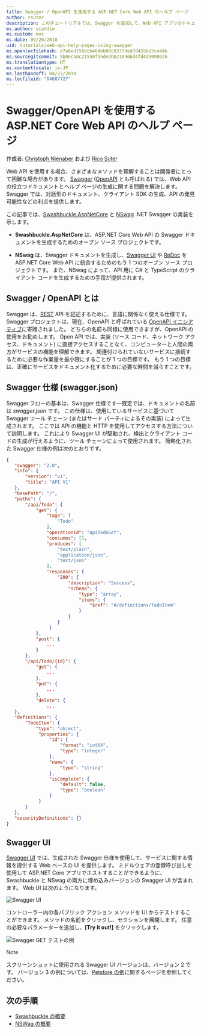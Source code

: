 ```yaml
---
title: Swagger / OpenAPI を使用する ASP.NET Core Web API のヘルプ ページ
author: rsuter
description: このチュートリアルでは、Swagger を追加して、Web API アプリのドキュメントとヘルプ ページを生成する手順を説明します。
ms.author: scaddie
ms.custom: mvc
ms.date: 09/20/2018
uid: tutorials/web-api-help-pages-using-swagger
ms.openlocfilehash: d7a6ed158dcb464bb80c83773ed7d455b25ce44b
ms.sourcegitcommit: 5b0eca8c21550f95de3bb21096bd4fd4d9098026
ms.translationtype: HT
ms.contentlocale: ja-JP
ms.lasthandoff: 04/27/2019
ms.locfileid: "64887727"
---
```

# <a name="aspnet-core-web-api-help-pages-with-swagger--openapi"></a>Swagger/OpenAPI を使用する ASP.NET Core Web API のヘルプ ページ

作成者: [Christoph Nienaber](https://twitter.com/zuckerthoben) および [Rico Suter](http://rsuter.com)

Web API を使用する場合、さまざまなメソッドを理解することは開発者にとって困難な場合があります。 [Swagger](https://swagger.io/) ([OpenAPI](https://www.openapis.org/) とも呼ばれる) では、Web API の役立つドキュメントとヘルプ ページの生成に関する問題を解決します。 Swagger では、対話型のドキュメント、クライアント SDK の生成、API の発見可能性などの利点を提供します。

この記事では、[Swashbuckle.AspNetCore](https://github.com/domaindrivendev/Swashbuckle.AspNetCore) と [NSwag](https://github.com/RSuter/NSwag) .NET Swagger の実装を示します。

* **Swashbuckle.AspNetCore** は、ASP.NET Core Web API の Swagger ドキュメントを生成するためのオープン ソース プロジェクトです。

* **NSwag** は、Swagger ドキュメントを生成し、[Swagger UI](https://swagger.io/swagger-ui/) や [ReDoc](https://github.com/Rebilly/ReDoc) を ASP.NET Core Web API に統合するためのもう 1 つのオープン ソース プロジェクトです。 また、NSwag によって、API 用に C# と TypeScript のクライアント コードを生成するための手段が提供されます。

## <a name="what-is-swagger--openapi"></a>Swagger / OpenAPI とは

Swagger は、[REST](https://en.wikipedia.org/wiki/Representational_state_transfer) API を記述するために、言語に関係なく使える仕様です。 Swagger プロジェクトは、現在、OpenAPI と呼ばれている [OpenAPI イニシアティブ](https://www.openapis.org/)に寄贈されました。 どちらの名前も同様に使用できますが、OpenAPI の使用をお勧めします。 Open API では、実装 (ソース コード、ネットワーク アクセス、ドキュメント) に直接アクセスすることなく、コンピューターと人間の両方がサービスの機能を理解できます。 関連付けられていないサービスに接続するために必要な作業量を最小限にすることが 1 つの目標です。 もう 1 つの目標は、正確にサービスをドキュメント化するために必要な時間を減らすことです。

## <a name="swagger-specification-swaggerjson"></a>Swagger 仕様 (swagger.json)

Swagger フローの基本は、Swagger 仕様です&mdash;既定では、ドキュメントの名前は *swagger.json* です。 この仕様は、使用しているサービスに基づいて Swagger ツール チェーン (またはサード パーティによるその実装) によって生成されます。 ここでは API の機能と HTTP を使用してアクセスする方法について説明します。 これにより Swagger UI が駆動され、検出とクライアント コードの生成が行えるように、ツール チェーンによって使用されます。 簡略化された Swagger 仕様の例は次のとおりです。

```json
{
   "swagger": "2.0",
   "info": {
       "version": "v1",
       "title": "API V1"
   },
   "basePath": "/",
   "paths": {
       "/api/Todo": {
           "get": {
               "tags": [
                   "Todo"
               ],
               "operationId": "ApiTodoGet",
               "consumes": [],
               "produces": [
                   "text/plain",
                   "application/json",
                   "text/json"
               ],
               "responses": {
                   "200": {
                       "description": "Success",
                       "schema": {
                           "type": "array",
                           "items": {
                               "$ref": "#/definitions/TodoItem"
                           }
                       }
                   }
                }
           },
           "post": {
               ...
           }
       },
       "/api/Todo/{id}": {
           "get": {
               ...
           },
           "put": {
               ...
           },
           "delete": {
               ...
   },
   "definitions": {
       "TodoItem": {
           "type": "object",
            "properties": {
                "id": {
                    "format": "int64",
                    "type": "integer"
                },
                "name": {
                    "type": "string"
                },
                "isComplete": {
                    "default": false,
                    "type": "boolean"
                }
            }
       }
   },
   "securityDefinitions": {}
}
```

## <a name="swagger-ui"></a>Swagger UI

[Swagger UI](https://swagger.io/swagger-ui/) では、生成された Swagger 仕様を使用して、サービスに関する情報を提供する Web ベースの UI を提供します。 ミドルウェアの登録呼び出しを使用して ASP.NET Core アプリでホストすることができるように、Swashbuckle と NSwag の両方に埋め込みバージョンの Swagger UI が含まれます。 Web UI は次のようになります。

![Swagger UI](web-api-help-pages-using-swagger/_static/swagger-ui.png)

コントローラー内の各パブリック アクション メソッドを UI からテストすることができます。 メソッドの名前をクリックし、セクションを展開します。 任意の必要なパラメーターを追加し、**[Try it out!]** をクリックします。

![Swagger GET テストの例](web-api-help-pages-using-swagger/_static/get-try-it-out.png)

> [!NOTE]
> スクリーンショットに使用される Swagger UI バージョンは、バージョン 2 です。 バージョン 3 の例については、[Petstore の例](http://petstore.swagger.io/)に関するページを参照してください。

## <a name="next-steps"></a>次の手順

* [Swashbuckle の概要](xref:tutorials/get-started-with-swashbuckle)
* [NSWag の概要](xref:tutorials/get-started-with-nswag)
